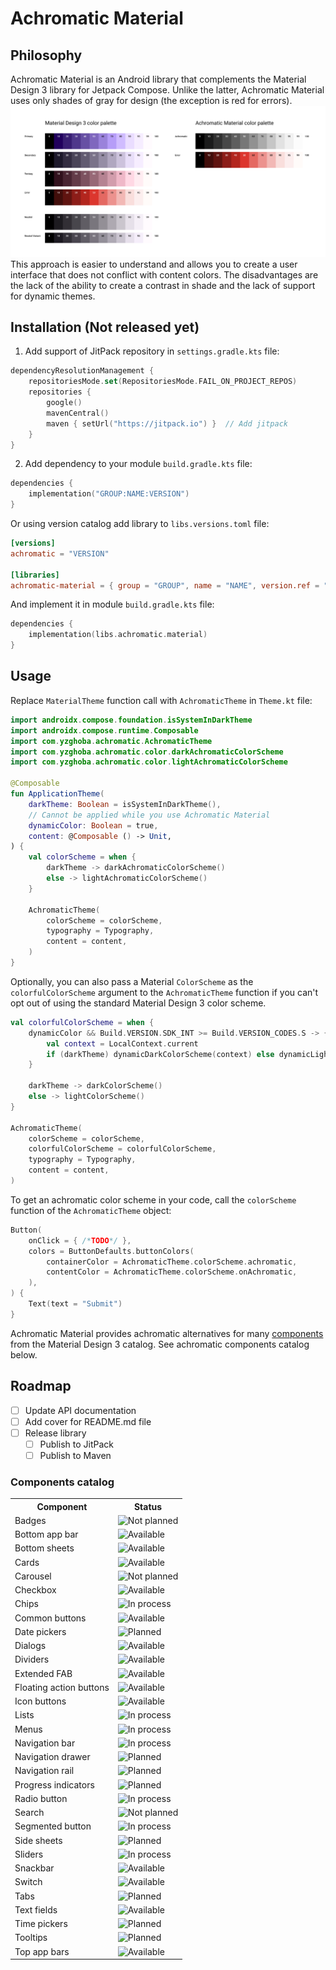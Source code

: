 # Achromatic Material

## Philosophy
Achromatic Material is an Android library that complements the Material Design 3 library for Jetpack Compose. Unlike the latter, Achromatic Material uses only shades of gray for design (the exception is red for errors). 
<img src="documentation-resources/Color palettes.png" />
This approach is easier to understand and allows you to create a user interface that does not conflict with content colors. The disadvantages are the lack of the ability to create a contrast in shade and the lack of support for dynamic themes.
## Installation (Not released yet)
1. Add support of JitPack repository in `settings.gradle.kts` file:
```kotlin
dependencyResolutionManagement {  
    repositoriesMode.set(RepositoriesMode.FAIL_ON_PROJECT_REPOS)  
    repositories {  
        google()  
        mavenCentral()  
        maven { setUrl("https://jitpack.io") }  // Add jitpack  
    }  
}
```
2. Add dependency to your module `build.gradle.kts` file:
```kotlin
dependencies {
    implementation("GROUP:NAME:VERSION")
}
```
Or using version catalog add library to `libs.versions.toml` file:
```toml
[versions]  
achromatic = "VERSION" 
  
[libraries]  
achromatic-material = { group = "GROUP", name = "NAME", version.ref = "achromatic" }
```
And implement it in module `build.gradle.kts` file:
```kotlin
dependencies {
    implementation(libs.achromatic.material)
}
```

## Usage
Replace `MaterialTheme` function call with `AchromaticTheme` in `Theme.kt` file:
```kotlin
import androidx.compose.foundation.isSystemInDarkTheme  
import androidx.compose.runtime.Composable  
import com.yzghoba.achromatic.AchromaticTheme  
import com.yzghoba.achromatic.color.darkAchromaticColorScheme  
import com.yzghoba.achromatic.color.lightAchromaticColorScheme

@Composable  
fun ApplicationTheme(  
    darkTheme: Boolean = isSystemInDarkTheme(),  
    // Cannot be applied while you use Achromatic Material
    dynamicColor: Boolean = true,  
    content: @Composable () -> Unit,  
) {  
    val colorScheme = when {  
        darkTheme -> darkAchromaticColorScheme()  
        else -> lightAchromaticColorScheme()  
    }  
  
    AchromaticTheme(  
        colorScheme = colorScheme,  
        typography = Typography,  
        content = content,  
    )  
}
```
Optionally, you can also pass a Material `ColorScheme` as the `colorfulColorScheme` argument to the `AchromaticTheme` function if you can't opt out of using the standard Material Design 3 color scheme.
```kotlin
val colorfulColorScheme = when {
    dynamicColor && Build.VERSION.SDK_INT >= Build.VERSION_CODES.S -> {  
        val context = LocalContext.current  
        if (darkTheme) dynamicDarkColorScheme(context) else dynamicLightColorScheme(context)  
    }

    darkTheme -> darkColorScheme()  
    else -> lightColorScheme()
}
  
AchromaticTheme(  
    colorScheme = colorScheme,
    colorfulColorScheme = colorfulColorScheme,  
    typography = Typography,  
    content = content,  
) 
```
To get an achromatic color scheme in your code, call the `colorScheme` function of the `AchromaticTheme` object:
```kotlin
Button(  
    onClick = { /*TODO*/ },  
    colors = ButtonDefaults.buttonColors(  
        containerColor = AchromaticTheme.colorScheme.achromatic,  
        contentColor = AchromaticTheme.colorScheme.onAchromatic,  
    ),  
) {  
    Text(text = "Submit")  
}
```
Achromatic Material provides achromatic alternatives for many [components](https://m3.material.io/components) from the Material Design 3 catalog. See achromatic components catalog below.
## Roadmap
- [ ] Update API documentation
- [ ] Add cover for README.md file
- [ ] Release library
    - [ ] Publish to JitPack
    - [ ] Publish to Maven
### Components catalog
<table>
    <tr>
        <th>Component</th>
        <th>Status</th>
    </tr>
    <tr>
        <td>Badges</td>
        <td>
            <img alt="Not planned" src="https://img.shields.io/badge/Not_planned-E2E2E2">
        </td>
    </tr>
    <tr>
        <td>Bottom app bar</td>
        <td>
            <img alt="Available" src="https://img.shields.io/badge/Available-C5F185">
        </td>
    </tr>
    <tr>
        <td>Bottom sheets</td>
        <td>
            <img alt="Available" src="https://img.shields.io/badge/Available-C5F185">
        </td>
    </tr>
    <tr>
        <td>Cards</td>
        <td>
            <img alt="Available" src="https://img.shields.io/badge/Available-C5F185">
        </td>
    </tr>
    <tr>
        <td>Carousel</td>
        <td>
            <img alt="Not planned" src="https://img.shields.io/badge/Not_planned-E2E2E2">
        </td>
    </tr>
    <tr>
        <td>Checkbox</td>
        <td>
            <img alt="Available" src="https://img.shields.io/badge/Available-C5F185">
        </td>
    </tr>
    <tr>
        <td>Chips</td>
        <td>
            <img alt="In process" src="https://img.shields.io/badge/In_process-FFE085">
        </td>
    </tr>
    <tr>
        <td>Common buttons</td>
        <td>
            <img alt="Available" src="https://img.shields.io/badge/Available-C5F185">
        </td>
    </tr>
    <tr>
        <td>Date pickers</td>
        <td>
            <img alt="Planned" src="https://img.shields.io/badge/Planned-E2E2E2">
        </td>
    </tr>
    <tr>
        <td>Dialogs</td>
        <td>
            <img alt="Available" src="https://img.shields.io/badge/Available-C5F185">
        </td>
    </tr>
    <tr>
        <td>Dividers</td>
        <td>
            <img alt="Available" src="https://img.shields.io/badge/Available-C5F185">
        </td>
    </tr>
    <tr>
        <td>Extended FAB</td>
        <td>
            <img alt="Available" src="https://img.shields.io/badge/Available-C5F185">
        </td>
    </tr>
    <tr>
        <td>Floating action buttons</td>
        <td>
            <img alt="Available" src="https://img.shields.io/badge/Available-C5F185">
        </td>
    </tr>
    <tr>
        <td>Icon buttons</td>
        <td>
            <img alt="Available" src="https://img.shields.io/badge/Available-C5F185">
        </td>
    </tr>
    <tr>
        <td>Lists</td>
        <td>
            <img alt="In process" src="https://img.shields.io/badge/In_process-FFE085">
        </td>
    </tr>
    <tr>
        <td>Menus</td>
        <td>
            <img alt="In process" src="https://img.shields.io/badge/In_process-FFE085">
        </td>
    </tr>
    <tr>
        <td>Navigation bar</td>
        <td>
            <img alt="In process" src="https://img.shields.io/badge/In_process-FFE085">
        </td>
    </tr>
    <tr>
        <td>Navigation drawer</td>
        <td>
            <img alt="Planned" src="https://img.shields.io/badge/Planned-E2E2E2">
        </td>
    </tr>
    <tr>
        <td>Navigation rail</td>
        <td>
            <img alt="Planned" src="https://img.shields.io/badge/Planned-E2E2E2">
        </td>
    </tr>
    <tr>
        <td>Progress indicators</td>
        <td>
            <img alt="Planned" src="https://img.shields.io/badge/Planned-E2E2E2">
        </td>
    </tr>
    <tr>
        <td>Radio button</td>
        <td>
            <img alt="In process" src="https://img.shields.io/badge/In_process-FFE085">
        </td>
    </tr>
    <tr>
        <td>Search</td>
        <td>
            <img alt="Not planned" src="https://img.shields.io/badge/Not_planned-E2E2E2">
        </td>
    </tr>
    <tr>
        <td>Segmented button</td>
        <td>
            <img alt="In process" src="https://img.shields.io/badge/In_process-FFE085">
        </td>
    </tr>
    <tr>
        <td>Side sheets</td>
        <td>
            <img alt="Planned" src="https://img.shields.io/badge/Planned-E2E2E2">
        </td>
    </tr>
    <tr>
        <td>Sliders</td>
        <td>
            <img alt="In process" src="https://img.shields.io/badge/In_process-FFE085">
        </td>
    </tr>
    <tr>
        <td>Snackbar</td>
        <td>
            <img alt="Available" src="https://img.shields.io/badge/Available-C5F185">
        </td>
    </tr>
    <tr>
        <td>Switch</td>
        <td>
            <img alt="Available" src="https://img.shields.io/badge/Available-C5F185">
        </td>
    </tr>
    <tr>
        <td>Tabs</td>
        <td>
            <img alt="Planned" src="https://img.shields.io/badge/Planned-E2E2E2">
        </td>
    </tr>
    <tr>
        <td>Text fields</td>
        <td>
            <img alt="Available" src="https://img.shields.io/badge/Available-C5F185">
        </td>
    </tr>
    <tr>
        <td>Time pickers</td>
        <td>
            <img alt="Planned" src="https://img.shields.io/badge/Planned-E2E2E2">
        </td>
    </tr>
    <tr>
        <td>Tooltips</td>
        <td>
            <img alt="Planned" src="https://img.shields.io/badge/Planned-E2E2E2">
        </td>
    </tr>
    <tr>
        <td>Top app bars</td>
        <td>
            <img alt="Available" src="https://img.shields.io/badge/Available-C5F185">
        </td>
    </tr>
</table>

